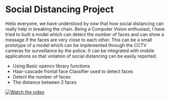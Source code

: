 # Social Distancing Project

Hello everyone, we have understood by now that how social distancing can really help in breaking the chain.
Being a Computer Vision enthusiast, I have tried to built a model which can detect the number of faces and can show a message if the faces are very close to each other. 
This can be a small prototype of a model which can be implemented through the CCTV cameras for surveillance by the police. It can be integrated with mobile applications so that violation of social distancing can be easily reported.

- Using Basic opencv library functions
- Haar-cascade frontal face Classifier used to detect faces
- Detect the number of faces
- The distance between 2 faces

[![Watch the video](https://lh3.googleusercontent.com/vA4tG0v4aasE7oIvRIvTkOYTwom07DfqHdUPr6k7jmrDwy_qA_SonqZkw6KX0OXKAdk)](https://www.youtube.com/watch?v=dDT6ZPNBl3c)

